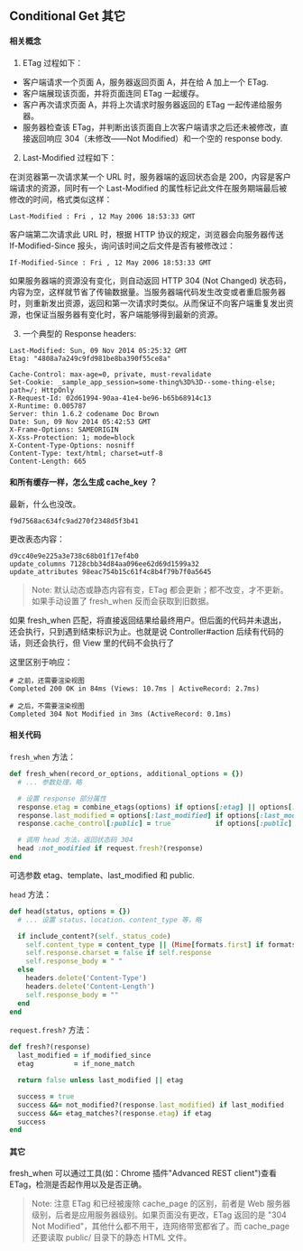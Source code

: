 ## Conditional Get 其它

#### 相关概念

1) ETag 过程如下：

- 客户端请求一个页面 A，服务器返回页面 A，并在给 A 加上一个 ETag.<br>
- 客户端展现该页面，并将页面连同 ETag 一起缓存。<br>
- 客户再次请求页面 A，并将上次请求时服务器返回的 ETag 一起传递给服务器。<br>
- 服务器检查该 ETag，并判断出该页面自上次客户端请求之后还未被修改，直接返回响应 304（未修改——Not Modified）和一个空的 response body.

2) Last-Modified 过程如下：

在浏览器第一次请求某一个 URL 时，服务器端的返回状态会是 200，内容是客户端请求的资源，同时有一个 Last-Modified 的属性标记此文件在服务期端最后被修改的时间，格式类似这样：  

```
Last-Modified : Fri , 12 May 2006 18:53:33 GMT  
```

客户端第二次请求此 URL 时，根据 HTTP 协议的规定，浏览器会向服务器传送 If-Modified-Since 报头，询问该时间之后文件是否有被修改过：  

```
If-Modified-Since : Fri , 12 May 2006 18:53:33 GMT  
```

如果服务器端的资源没有变化，则自动返回 HTTP 304 (Not Changed) 状态码，内容为空，这样就节省了传输数据量。当服务器端代码发生改变或者重启服务器时，则重新发出资源，返回和第一次请求时类似。从而保证不向客户端重复发出资源，也保证当服务器有变化时，客户端能够得到最新的资源。

3) 一个典型的 Response headers:

```
Last-Modified: Sun, 09 Nov 2014 05:25:32 GMT 
Etag: "4808a7a249c9fd981be8ba390f55ce8a"

Cache-Control: max-age=0, private, must-revalidate 
Set-Cookie: _sample_app_session=some-thing%3D%3D--some-thing-else; path=/; HttpOnly 
X-Request-Id: 02d61994-90aa-41e4-be96-b65b68914c13
X-Runtime: 0.005787
Server: thin 1.6.2 codename Doc Brown 
Date: Sun, 09 Nov 2014 05:42:53 GMT 
X-Frame-Options: SAMEORIGIN
X-Xss-Protection: 1; mode=block
X-Content-Type-Options: nosniff
Content-Type: text/html; charset=utf-8 
Content-Length: 665 
```

#### 和所有缓存一样，怎么生成 cache_key ？

最新，什么也没改。

```
f9d7568ac634fc9ad270f2348d5f3b41
```

更改表态内容：

```
d9cc40e9e225a3e738c68b01f17ef4b0
update_columns 7128cbb34d84aa096ee62d69d1599a32
update_attributes 98eac754b15c61f4c8b4f79b7f0a5645
```

> Note: 默认动态或静态内容有变，ETag 都会更新；都不改变，才不更新。如果手动设置了 fresh_when 反而会获取到旧数据。

如果 fresh_when 匹配，将直接返回结果给最终用户。但后面的代码并未退出，还会执行，只到遇到结束标识为止。也就是说 Controller#action 后续有代码的话，则还会执行，但 View 里的代码不会执行了

这里区别于响应：

```
# 之前，还需要渲染视图
Completed 200 OK in 84ms (Views: 10.7ms | ActiveRecord: 2.7ms)

# 之后，不需要渲染视图
Completed 304 Not Modified in 3ms (ActiveRecord: 0.1ms)
```

#### 相关代码

`fresh_when` 方法：

```ruby
def fresh_when(record_or_options, additional_options = {})
  # ... 参数处理，略

  # 设置 response 部分属性
  response.etag = combine_etags(options) if options[:etag] || options[:template]
  response.last_modified = options[:last_modified] if options[:last_modified]
  response.cache_control[:public] = true           if options[:public]

  # 调用 head 方法，返回状态码 304
  head :not_modified if request.fresh?(response)
end
```

可选参数 etag、template、last_modified 和 public.

`head` 方法：

```ruby
def head(status, options = {})
  # ... 设置 status、location、content_type 等，略

  if include_content?(self._status_code)
    self.content_type = content_type || (Mime[formats.first] if formats)
    self.response.charset = false if self.response
    self.response_body = " "
  else
    headers.delete('Content-Type')
    headers.delete('Content-Length')
    self.response_body = ""
  end
end
```

`request.fresh?` 方法：

```ruby
def fresh?(response)
  last_modified = if_modified_since
  etag          = if_none_match

  return false unless last_modified || etag

  success = true
  success &&= not_modified?(response.last_modified) if last_modified
  success &&= etag_matches?(response.etag) if etag
  success
end
```

#### 其它

fresh_when 可以通过工具(如：Chrome 插件"Advanced REST client")查看 ETag，检测是否起作用以及是否正确。

> Note: 注意 ETag 和已经被废除 cache_page 的区别，前者是 Web 服务器级别，后者是应用服务器级别。如果页面没有更改，ETag 返回的是 "304 Not Modified"，其他什么都不用干，连网络带宽都省了。而 cache_page 还要读取 public/ 目录下的静态 HTML 文件。
